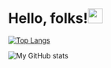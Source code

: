 # Hello, folks!<img src="https://raw.githubusercontent.com/MartinHeinz/MartinHeinz/master/wave.gif" width="30px">


[![Top Langs](https://github-readme-stats.vercel.app/api/top-langs/?username=Randy1812&theme=tokyonight)](https://github.com/Randy1812/github-readme-stats)

![My GitHub stats](https://github-readme-stats.vercel.app/api?username=Randy1812&show_icons=true&theme=tokyonight)
